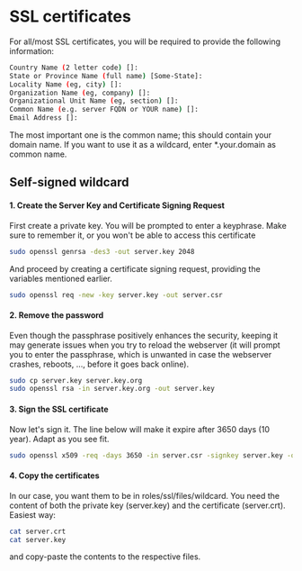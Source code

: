 # SSL certificates

For all/most SSL certificates, you will be required to provide the following information:

```bash
Country Name (2 letter code) []:
State or Province Name (full name) [Some-State]:
Locality Name (eg, city) []:
Organization Name (eg, company) []:
Organizational Unit Name (eg, section) []:
Common Name (e.g. server FQDN or YOUR name) []:
Email Address []:
```

The most important one is the common name; this should contain your domain name. If you want to use it as a wildcard, enter *.your.domain as common name.



## Self-signed wildcard


#### 1. Create the Server Key and Certificate Signing Request

First create a private key. You will be prompted to enter a keyphrase. Make sure to remember it, or you won't be able to access this certificate

```bash
sudo openssl genrsa -des3 -out server.key 2048
```

And proceed by creating a certificate signing request, providing the variables mentioned earlier.

```bash
sudo openssl req -new -key server.key -out server.csr
```

#### 2. Remove the password

Even though the passphrase positively enhances the security, keeping it may generate issues when you try to reload the webserver (it will prompt you to enter the passphrase, which is unwanted in case the webserver crashes, reboots, ..., before it goes back online).

```bash
sudo cp server.key server.key.org
sudo openssl rsa -in server.key.org -out server.key
```

#### 3. Sign the SSL certificate

Now let's sign it. The line below will make it expire after 3650 days (10 year). Adapt as you see fit.

```bash
sudo openssl x509 -req -days 3650 -in server.csr -signkey server.key -out server.crt
```

#### 4. Copy the certificates

In our case, you want them to be in roles/ssl/files/wildcard. You need the content of both the private key (server.key) and the certificate (server.crt). Easiest way:

```bash
cat server.crt
cat server.key
```

and copy-paste the contents to the respective files.
